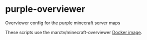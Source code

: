 # purple-overviewer
Overviewer config for the purple minecraft server maps

These scripts use the marctv/minecraft-overviewer [Docker image](https://hub.docker.com/r/marctv/minecraft-overviewer).

